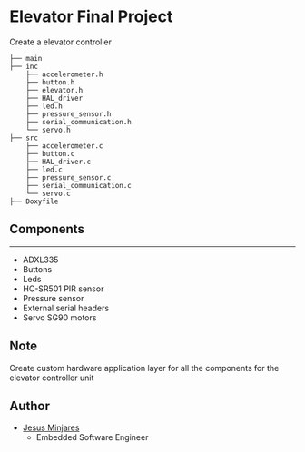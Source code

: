 # Elevator Final Project
Create a elevator controller
```
├── main
├── inc
    ├── accelerometer.h
    ├── button.h
    ├── elevator.h
    ├── HAL_driver
    ├── led.h
    ├── pressure_sensor.h
    ├── serial_communication.h
    └── servo.h
├── src
    ├── accelerometer.c
    ├── button.c
    ├── HAL_driver.c
    ├── led.c
    ├── pressure_sensor.c
    ├── serial_communication.c
    └── servo.c
├── Doxyfile
```
## Components
---
* ADXL335
* Buttons
* Leds
* HC-SR501 PIR sensor
* Pressure sensor
* External serial headers
* Servo SG90 motors

## Note
Create custom hardware application layer for all the components for the elevator controller unit

## Author
* [Jesus Minjares](https://github.com/jminjares4)
  * Embedded Software Engineer